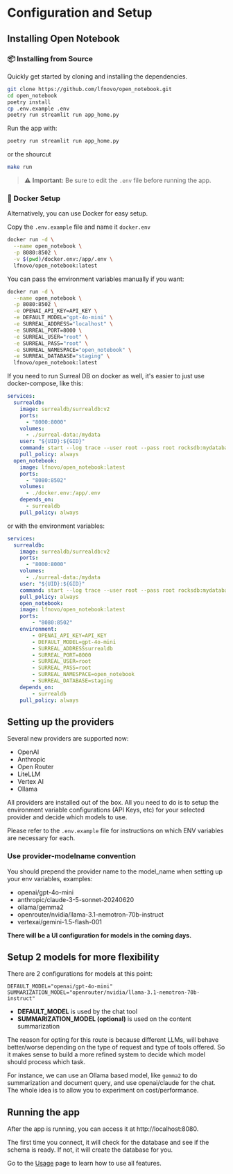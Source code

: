 # Configuration and Setup

## Installing Open Notebook


### 📦 Installing from Source

Quickly get started by cloning and installing the dependencies.

```sh
git clone https://github.com/lfnovo/open_notebook.git
cd open_notebook
poetry install
cp .env.example .env
poetry run streamlit run app_home.py
```

Run the app with: 

```sh
poetry run streamlit run app_home.py
```

or the shourcut

```sh
make run
```

> ⚠️ **Important:** Be sure to edit the `.env` file before running the app.


### 🐳 Docker Setup

Alternatively, you can use Docker for easy setup.

Copy the `.env.example` file and name it `docker.env`

```sh
docker run -d \
  --name open_notebook \
  -p 8080:8502 \
  -v $(pwd)/docker.env:/app/.env \
  lfnovo/open_notebook:latest
```

You can pass the environment variables manually if you want:

```sh
docker run -d \
  --name open_notebook \
  -p 8080:8502 \
  -e OPENAI_API_KEY=API_KEY \
  -e DEFAULT_MODEL="gpt-4o-mini" \
  -e SURREAL_ADDRESS="localhost" \
  -e SURREAL_PORT=8000 \
  -e SURREAL_USER="root" \
  -e SURREAL_PASS="root" \
  -e SURREAL_NAMESPACE="open_notebook" \
  -e SURREAL_DATABASE="staging" \
  lfnovo/open_notebook:latest
```

If you need to run Surreal DB on docker as well, it's easier to just use docker-compose, like this:

```yaml
services:
  surrealdb:
    image: surrealdb/surrealdb:v2
    ports:
      - "8000:8000"
    volumes:
      - ./surreal-data:/mydata
    user: "${UID}:${GID}"
    command: start --log trace --user root --pass root rocksdb:mydatabase.db
    pull_policy: always
  open_notebook:
    image: lfnovo/open_notebook:latest
    ports:
      - "8080:8502"
    volumes:
      - ./docker.env:/app/.env
    depends_on:
      - surrealdb
    pull_policy: always
```

or with the environment variables:

```yaml
services:
  surrealdb:
    image: surrealdb/surrealdb:v2
    ports:
      - "8000:8000"
    volumes:
      - ./surreal-data:/mydata
    user: "${UID}:${GID}"
    command: start --log trace --user root --pass root rocksdb:mydatabase.db
    pull_policy: always
    open_notebook:
    image: lfnovo/open_notebook:latest
    ports:
        - "8080:8502"
    environment:
        - OPENAI_API_KEY=API_KEY
        - DEFAULT_MODEL=gpt-4o-mini
        - SURREAL_ADDRESSsurrealdb
        - SURREAL_PORT=8000
        - SURREAL_USER=root
        - SURREAL_PASS=root
        - SURREAL_NAMESPACE=open_notebook
        - SURREAL_DATABASE=staging
    depends_on:
        - surrealdb
    pull_policy: always
```


## Setting up the providers

Several new providers are supported now:

- OpenAI
- Anthropic
- Open Router
- LiteLLM
- Vertex AI
- Ollama

All providers are installed out of the box. All you need to do is to setup the environment variable configurations (API Keys, etc) for your selected provider and decide which models to use. 

Please refer to the `.env.example` file for instructions on which ENV variables are necessary for each. 

### Use provider-modelname convention

You should prepend the provider name to the model_name when setting up your env variables, examples: 

- openai/gpt-4o-mini
- anthropic/claude-3-5-sonnet-20240620
- ollama/gemma2
- openrouter/nvidia/llama-3.1-nemotron-70b-instruct
- vertexai/gemini-1.5-flash-001

__There will be a UI configuration for models in the coming days.__

## Setup 2 models for more flexibility

There are 2 configurations for models at this point: 

```
DEFAULT_MODEL="openai/gpt-4o-mini"
SUMMARIZATION_MODEL="openrouter/nvidia/llama-3.1-nemotron-70b-instruct"
```

- **DEFAULT_MODEL** is used by the chat tool
- **SUMMARIZATION_MODEL (optional)** is used on the content summarization

The reason for opting for this route is because different LLMs, will behave better/worse depending on the type of request and type of tools offered. So it makes sense to build a more refined system to decide which model should process which task.

For instance, we can use an Ollama based model, like `gemma2` to do summarization and document query, and use openai/claude for the chat. The whole idea is to allow you to experiment on cost/performance.


## Running the app

After the app is running, you can access it at http://localhost:8080.

The first time you connect, it will check for the database and see if the schema is ready. If not, it will create the database for you. 

Go to the [Usage](USAGE.md) page to learn how to use all features.
